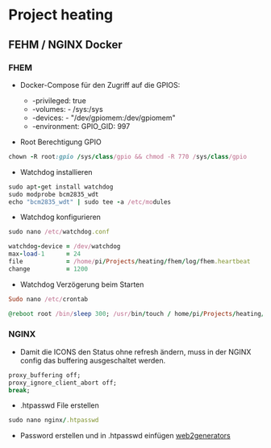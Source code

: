 # Project heating
## FEHM / NGINX Docker
### FHEM
+ Docker-Compose für den Zugriff auf die GPIOS:
    + -privileged: true
    + -volumes: - /sys:/sys
    + -devices: - "/dev/gpiomem:/dev/gpiomem"
    + -environment: GPIO_GID: 997
      
+ Root Berechtigung GPIO
```ruby
chown -R root:gpio /sys/class/gpio && chmod -R 770 /sys/class/gpio
```
+ Watchdog installieren
```ruby
sudo apt-get install watchdog
sudo modprobe bcm2835_wdt
echo "bcm2835_wdt" | sudo tee -a /etc/modules
```
+ Watchdog konfigurieren
```ruby
sudo nano /etc/watchdog.conf
```
```ruby
watchdog-device = /dev/watchdog
max-load-1      = 24
file            = /home/pi/Projects/heating/fhem/log/fhem.heartbeat
change          = 1200
```
+ Watchdog Verzögerung beim Starten
```ruby
Sudo nano /etc/crontab
```
```ruby
@reboot root /bin/sleep 300; /usr/bin/touch / home/pi/Projects/heating/fhem/log/fhem.heartbeat; /etc/init.d/watchdog start
```

### NGINX
+ Damit die ICONS den Status ohne refresh ändern, muss in der NGINX config das buffering ausgeschaltet werden.
```ruby
proxy_buffering off;
proxy_ignore_client_abort off;
break;
```

+ .htpasswd File erstellen
```ruby
sudo nano nginx/.htpasswd
```
+ Password erstellen und in .htpasswd einfügen
[web2generators](https://www.web2generators.com/apache-tools/htpasswd-generator)
